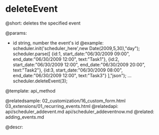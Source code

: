 deleteEvent
=============
@short: 
	deletes the specified event

@params: 
- id	string, number	the event's id
@example: 
scheduler.init('scheduler_here',new Date(2009,5,30),"day");
scheduler.parse([
   {id:1, start_date:"06/30/2009 09:00", end_date:"06/30/2009 12:00", text:"Task1"},
   {id:2, start_date:"06/30/2009 12:00", end_date:"06/30/2009 20:00", text:"Task2"},
   {id:3, start_date:"06/30/2009 08:00", end_date:"06/30/2009 12:00", text:"Task3"}
],"json");
...
scheduler.deleteEvent(3);

@template:	api_method

@relatedsample:
	02_customization/16_custom_form.html
    03_extensions/01_recurring_events.html
@relatedapi:
	api/scheduler_addevent.md
    api/scheduler_addeventnow.md
@related:
	adding_events.md

@descr: 

